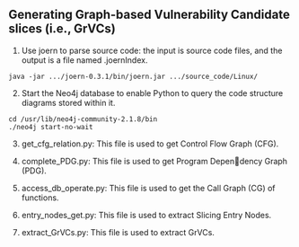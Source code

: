 ## Generating Graph-based Vulnerability Candidate slices (i.e., GrVCs)

1. Use joern to parse source code: the input is source code files, and the output is a file named .joernIndex.
```
java -jar .../joern-0.3.1/bin/joern.jar .../source_code/Linux/
```
2. Start the Neo4j database to enable Python to query the code structure diagrams stored within it.
 ```
cd /usr/lib/neo4j-community-2.1.8/bin
./neo4j start-no-wait
```  
3. get_cfg_relation.py: This file is used to get Control Flow Graph (CFG).

4. complete_PDG.py: This file is used to get Program Dependency Graph (PDG).

5. access_db_operate.py: This file is used to get the Call Graph (CG) of functions.

6. entry_nodes_get.py: This file is used to extract Slicing Entry Nodes. 

7. extract_GrVCs.py: This file is used to extract GrVCs. 

